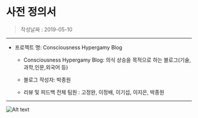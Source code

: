 **사전 정의서**
=======================================
>작성날짜 : 2019-05-10

---

* 프로젝트 명: Consciousness Hypergamy Blog

    + Consciousness Hypergamy Blog: 의식 상승을 목적으로 하는 블로그(기술,과학,인문,외국어 등)

    + 블로그 작성자: 박종원

    + 리뷰 및 피드백 전체 팀원 : 고정완, 이정배, 이기섭, 이지은, 박종원

---

![Alt text](/images/3.Entity_Definition_Document/Entity1.jpg "Scene1")
